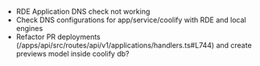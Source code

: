 - RDE Application DNS check not working 
- Check DNS configurations for app/service/coolify with RDE and local engines
- Refactor PR deployments (/apps/api/src/routes/api/v1/applications/handlers.ts#L744) and create previews model inside coolify db?